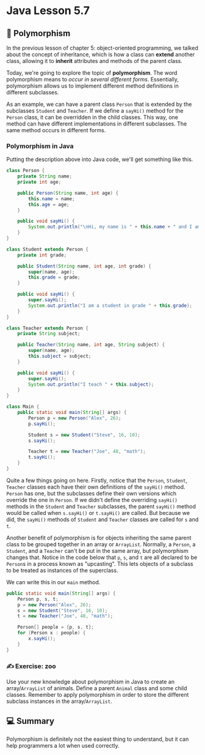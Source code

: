 # **Java Lesson 5.7**

## 🚗 Polymorphism

In the previous lesson of chapter 5: object-oriented programming, we talked about the concept of inheritance, which is how a class can **extend** another class, allowing it to **inherit** attributes and methods of the parent class.

Today, we're going to explore the topic of **polymorphism**. The word polymorphism means to *occur in several different forms*. Essentially, polymorphism allows us to implement different method definitions in different subclasses.

As an example, we can have a parent class `Person` that is extended by the subclasses `Student` and `Teacher`. If we define a `sayHi()` method for the `Person` class, it can be overridden in the child classes. This way, one method can have different implementations in different subclasses. The same method occurs in different forms.

### Polymorphism in Java

Putting the description above into Java code, we'll get something like this.

```java
class Person {
    private String name;
    private int age;

    public Person(String name, int age) {
        this.name = name;
        this.age = age;
    }

    public void sayHi() {
        System.out.println("\nHi, my name is " + this.name + " and I am " + this.age);
    }
}

class Student extends Person {
    private int grade;

    public Student(String name, int age, int grade) {
        super(name, age);
        this.grade = grade;
    }

    public void sayHi() {
        super.sayHi();
        System.out.println("I am a student in grade " + this.grade);
    }
}

class Teacher extends Person {
    private String subject;

    public Teacher(String name, int age, String subject) {
        super(name, age);
        this.subject = subject;
    }

    public void sayHi() {
        super.sayHi();
        System.out.println("I teach " + this.subject);
    }
}

class Main {
    public static void main(String[] args) {
        Person p = new Person("Alex", 26);
        p.sayHi();

        Student s = new Student("Steve", 16, 10);
        s.sayHi();

        Teacher t = new Teacher("Joe", 48, "math");
        t.sayHi();
    }
}
```

Quite a few things going on here. Firstly, notice that the `Person`, `Student`, `Teacher` classes each have their own definitions of the `sayHi()` method. `Person` has one, but the subclasses define their own versions which override the one in `Person`. If we didn't define the overriding `sayHi()` methods in the `Student` and `Teacher` subclasses, the parent `sayHi()` method would be called when `s.sayHi()` or `t.sayHi()` are called. But because we did, the `sayHi()` methods of `Student` and `Teacher` classes are called for `s` and `t`.

Another benefit of polymorphism is for objects inheriting the same parent class to be grouped together in an array or `ArrayList`. Normally, a `Person`, a `Student`, and a `Teacher` can't be put in the same array, but polymorphism changes that. Notice in the code below that `p`, `s`, and `t` are all declared to be `Person`s in a process known as "upcasting". This lets objects of a subclass to be treated as instances of the superclass.

We can write this in our `main` method.

```java
public static void main(String[] args) {
    Person p, s, t;
    p = new Person("Alex", 26);
    s = new Student("Steve", 16, 10);
    t = new Teacher("Joe", 48, "math");

    Person[] people = {p, s, t};
    for (Person x : people) {
        x.sayHi();
    }
}
```

### ✍ Exercise: zoo

Use your new knowledge about polymorphism in Java to create an array/`ArrayList` of animals. Define a parent `Animal` class and some child classes. Remember to apply polymorphism in order to store the different subclass instances in the array/`ArrayList`.

## 💻 Summary

Polymorphism is definitely not the easiest thing to understand, but it can help programmers a lot when used correctly.
